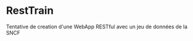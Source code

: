 RestTrain
============

Tentative de creation d'une WebApp RESTful avec un jeu de données de la SNCF